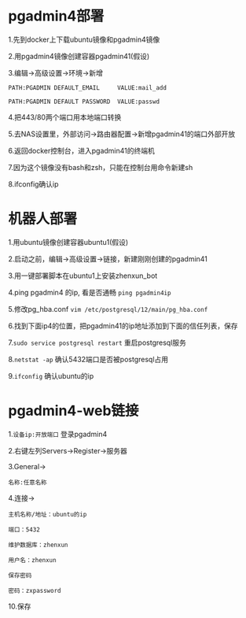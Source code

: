 # pgadmin4部署

  1.先到docker上下载ubuntu镜像和pgadmin4镜像
  
  2.用pgadmin4镜像创建容器pgadmin41(假设)
  
  3.编辑->高级设置->环境->新增
  
    PATH:PGADMIN DEFAULT_EMAIL     VALUE:mail_add
    
    PATH:PGADMIN DEFAULT PASSWORD  VALUE:passwd
  
  4.把443/80两个端口用本地端口转换
  
  5.去NAS设置里，外部访问->路由器配置->新增pgadmin41的端口外部开放
  
  6.返回docker控制台，进入pgadmin41的终端机
  
  7.因为这个镜像没有bash和zsh，只能在控制台用命令新建sh
  
  8.ifconfig确认ip
  
# 机器人部署
  
  1.用ubuntu镜像创建容器ubuntu1(假设)
  
  2.启动之前，编辑->高级设置->链接，新建刚刚创建的pgadmin41
  
  3.用一键部署脚本在ubuntu1上安装zhenxun_bot
  
  4.ping pgadmin4 的ip, 看是否通畅 ```ping pgadmin4ip```
  
  5.修改pg_hba.conf ```vim /etc/postgresql/12/main/pg_hba.conf```
  
  6.找到下面ip4的位置，把pgadmin41的ip地址添加到下面的信任列表，保存
  
  7.```sudo service postgresql restart``` 重启postgresql服务
  
  8.```netstat -ap``` 确认5432端口是否被postgresql占用
  
  9.```ifconfig``` 确认ubuntu的ip
 
# pgadmin4-web链接

  1.```设备ip:开放端口``` 登录pgadmin4
  
  2.右键左列Servers->Register->服务器
  
  3.General->
  
    名称:任意名称
  
  4.连接->
    
    主机名称/地址：ubuntu的ip
  
    端口：5432
  
    维护数据库：zhenxun
  
    用户名：zhenxun
  
    保存密码
  
    密码：zxpassword
  
  10.保存
